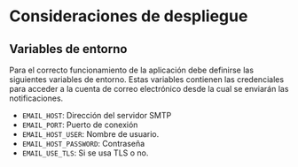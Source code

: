 # Consideraciones de despliegue

## Variables de entorno
Para el correcto funcionamiento de la aplicación debe definirse las siguientes variables de entorno. Estas variables contienen las credenciales para acceder a la cuenta de correo electrónico desde la cual se enviarán las notificaciones.

- `EMAIL_HOST`: Dirección del servidor SMTP
- `EMAIL_PORT`: Puerto de conexión
- `EMAIL_HOST_USER`: Nombre de usuario.
- `EMAIL_HOST_PASSWORD`: Contraseña
- `EMAIL_USE_TLS`: Si se usa TLS o no.